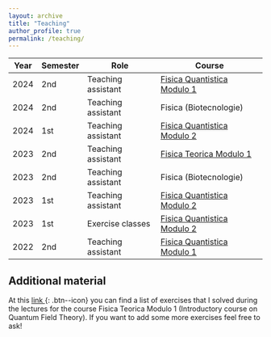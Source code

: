 ```yaml
---
layout: archive
title: "Teaching"
author_profile: true
permalink: /teaching/
---
```



| Year   | Semester   |  Role | Course                                         |
| --- | --- | --------------- | ------------------------------------- |
| 2024   | 2nd        | Teaching assistant | [Fisica Quantistica Modulo 1](https://pcforte.mi.infn.it/mq/index.html)|
| 2024   | 2nd        | Teaching assistant | Fisica (Biotecnologie) |
| 2024   | 1st        | Teaching assistant | [Fisica Quantistica Modulo 2](https://pcforte.mi.infn.it/mq/index.html)|
| 2023   | 2nd        | Teaching assistant | [Fisica Teorica Modulo 1](https://pcforte.mi.infn.it/ft/index.html)|
| 2023   | 2nd        | Teaching assistant | Fisica (Biotecnologie) |
| 2023   | 1st        | Teaching assistant | [Fisica Quantistica Modulo 2](https://pcforte.mi.infn.it/mq/index.html)|
| 2023   | 1st        | Exercise classes | [Fisica Quantistica Modulo 2](https://pcforte.mi.infn.it/mq/index.html)|
| 2022   | 2nd        | Teaching assistant | [Fisica Quantistica Modulo 1](https://pcforte.mi.infn.it/mq/index.html)|

Additional material
-------------------

At this [link <i class="fab fa-fw fa-github" width="40" height="40"></i>](https://github.com/niclaurenti/QFT_exercises){: .btn--icon} you can
find a list of exercises that I solved during the lectures for the course Fisica Teorica Modulo 1 (Introductory course on Quantum Field Theory). If you want to add some more exercises feel free to ask!